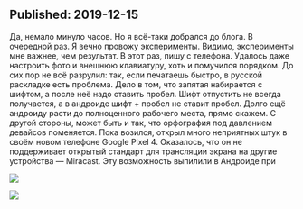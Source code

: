 Published: 2019-12-15
---
Да, немало минуло часов. Но я всё-таки добрался до блога. В очередной раз. Я вечно провожу эксперименты. Видимо, эксперименты мне важнее, чем результат. 
В этот раз, пишу с телефона. Удалось даже настроить фото и внешнюю клавиатуру, хоть и помучился порядком. До сих пор не всё разрулил: так, если печатаешь быстро, в русской раскладке есть проблема. Дело в том, что запятая набирается с шифтом, а после неё надо ставить пробел. Шифт отпустить не всегда получается, а в андроиде шифт + пробел не ставит пробел. Долго ещё андроиду расти до полноценного рабочего места, прямо скажем. 
С другой стороны, может быть и так, что орфография под давлением девайсов  поменяется. Пока возился, открыл много неприятных штук в своём новом телефоне Google Pixel 4. Оказалось, что он не поддерживает открытый стандарт для трансляции экрана на другие устройства — Miracast. Эту возможность выпилили в Андроиде при

![](https://lh3.googleusercontent.com/Erv1QKndIwVEO28JuwV3qvAKmdhke7oemvDi80KKkTx_8TWoq23t7hGfp6QvQnlwJtL6ElX_tAUJHMLjGak=w500-no-tmp.jpg)

![](https://lh3.googleusercontent.com/f5LFntjIjcx2gG7B9mZfynggxbglV-vyNizCaLdBf3ZGmGbT9IWJP3xhH_MHJf1xRQE2CZd0nkXz6XmQmQs=w1000-no-tmp.jpg)
<!--stackedit_data:
eyJoaXN0b3J5IjpbLTE3NTY3NzE2MTAsODExNjY3MTE1LDg4NT
IxOTY2MiwxNTk0MzMzOTg0XX0=
-->